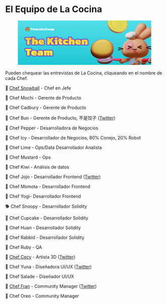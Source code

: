 # El Equipo de La Cocina

<figure><img src=".gitbook/assets/image (1).png" alt=""><figcaption></figcaption></figure>

Pueden chequear las entrevistas de La Cocina, cliqueando en el nombre de cada Chef.

🐰 [Chef Snowball](https://medium.com/pancakeswap/entrevistas-en-la-cocina-chef-snowball-el-adorable-jefe-guiando-a-los-conejitos-18bb6ca2a6d6) - Chef en Jefe

🐰 Chef Mochi - Gerente de Producto

🐰 Chef Cadbury - Gerente de Producto

🐰 Chef Bun - Gerente de Producto, 不是饺子 ([Twitter](http://twitter.com/chef\_bun\_pcs))

🐰 Chef Pepper - Desarrolladora de Negocios

🐰 Chef Icy - Desarrollador de Negocios, 80% Conejo, 20% Robot

🐰 Chef Lime - Ops/Data Desarrollador Analista

🐰 Chef Mustard - Ops

🐰 Chef Kiwi - Análisis de datos

🐰 Chef Jojo - Desarrollador Frontend ([Twitter](https://twitter.com/0xchefjojo))

🐰 Chef Momota - Desarrollador Frontend

🐰 Chef Yogi- Desarrollador Frontend

🐕 Chef Snoopy - Desarrollador Solidity

🐰 Chef Cupcake - Desarrollador Solidity

🐰 Chef Huan - Desarrollador Solidity

🐰 Chef Rabbid - Desarrollador Solidity

🐰 Chef Ruby - QA

🐰 [Chef Cecy](https://medium.com/pancakeswap/chef-cecy-la-m%C3%A1gica-artista-3d-que-hace-esponjosos-conejitos-cf1afd8538b7) - Artista 3D ([Twitter](https://twitter.com/Cecymeade))

🐰 Chef Yuna - Diseñadora UI/UX ([Twitter](https://twitter.com/chefyuna))

🐰 Chef Salade - Diseñador UI/UX

🧉 [Chef Fran](https://medium.com/pancakeswap/entrevistas-en-la-cocina-chef-fran-el-community-manager-que-ama-el-mate-b32f687963e5) - Community Manager ([Twitter](https://twitter.com/ChefFranPS))

🐰 Chef Oreo - Community Manager
